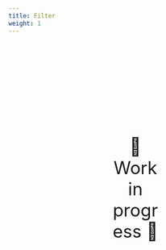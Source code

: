 ```yaml
---
title: Filter
weight: 1
---
```

<div style="text-align: center; font-size:2.5em;margin: 200px;">🚧 Work in progress 🚧</div>